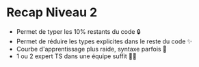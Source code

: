 # Recap Niveau 2

- Permet de typer les 10% restants du code 🔒
- Permet de réduire les types explicites dans le reste du code ✨
- Courbe d'apprentissage plus raide, syntaxe parfois 🤯
- 1 ou 2 expert TS dans une équipe suffit 🧙‍♂️
